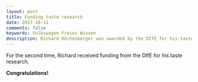 ```yaml
---
layout: post
title: Funding taste research
date: 2017-10-11
comments: false
keywords: Volkswagen Freies Wissen
description: Richard Höchenberger was awarded by the DIfE for his taste research.
---
```


For the second time, Richard received funding from the DIfE for his taste research.

**Congratulations!**
